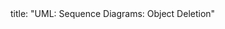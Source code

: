 <frontmatter>
title: "UML: Sequence Diagrams: Object Deletion"
</frontmatter>

<include src="unit-inPage-asFlat.md" boilerplate />
